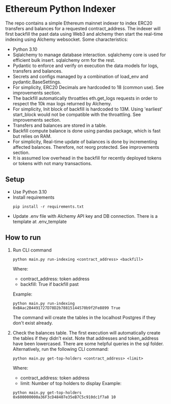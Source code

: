 # Ethereum Python Indexer
The repo contains a simple Ethereum mainnet indexer to index ERC20 transfers and balances for a 
requested contract_address. The indexer will first backfill the past data using Web3 and alchemy then 
start the real-time indexing using Alchemy websocket. Some characteristics:
* Python 3.10
* Sqlalchemy to manage database interaction. sqlalchemy core is used for efficient 
bulk insert. sqlalchemy orm for the rest.
* Pydantic to enforce and verify on execution the data models for logs, transfers 
and balances. 
* Secrets and configs managed by a combination of load_env and pydantic.BaseSettings.
* For simplicity, ERC20 Decimals are hardcoded to 18 (common use). See improvements section.
* The backfill automatically throattles eth.get_logs requests in order to respect the 10k max 
logs returned by Alchemy.
* For simplicity, Init block of backfill is hardcoded to 13M. Using 'earliest' start_block would not be compatible with 
the throattling. See improvements section.
* Transfers and balances are stored in a table. 
* Backfill compute balance is done using pandas package, which is fast but relies on RAM.
* For simplicity, Real-time update of balances is done by incrementing affected balances. Therefore, not reorg protected. 
See improvements section.
* It is assumed low overhead in the backfill for recently deployed tokens or tokens with not many transactions. 

## Setup
* Use Python 3.10
* Install requirements
    ```
    pip install -r requirements.txt
    ```
* Update .env file with Alchemy API key and DB connection. There is a template at .env_template

## How to run
  1. Run CLI command
      ```
      python main.py run-indexing <contract_address> <backfill>
      ```
      Where:
      - contract_address: token address
      - backfill: True if backfill past

      Example:

      ```
      python main.py run-indexing 0xBAac2B4491727D78D2b78815144570b9f2Fe8899 True
      ```
      The command will create the tables in the localhost Postgres if they don't exist already. 
2. Check the balances table. The first execution will automatically create the tables if they 
didn't exist. Note that addresses and token_address have been lowercased. There are some helpful queries in 
the sql folder. Alternatively, run the following CLI command:
    ```
    python main.py get-top-holders <contract_address> <limit>
    ```
   Where:
      - contract_address: token address
      - limit: Number of top holders to display
   Example:
    ```
    python main.py get-top-holders 0x600000000a36F3cD48407e35eB7C5c910dc1f7a8 10
    ```

